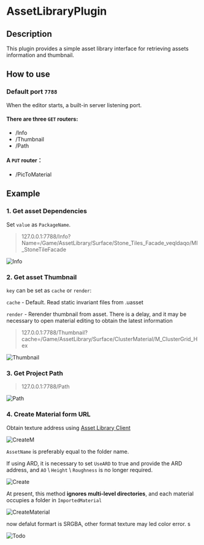 # AssetLibraryPlugin

## Description

This plugin provides a simple asset library interface for retrieving assets information and thumbnail.

## How to use

### Default port `7788`
When the editor starts, a built-in server listening port.

#### There are three `GET` routers:
- /Info 
- /Thumbnail
- /Path

#### A `PUT` router：

- /PicToMaterial



## Example

### 1. Get asset Dependencies
Set `value` as `PackageName`.
>127.0.0.1:7788/Info?Name=/Game/AssetLibrary/Surface/Stone_Tiles_Facade_veqldaqo/MI_StoneTileFacade


![Info](./pic/Info.png)

### 2. Get asset Thumbnail
`key` can be set as `cache` or `render`:

`cache` - Default. Read static invariant files from .uasset

`render` - Rerender thumbnail from asset. There is a delay, and it may be necessary to open material editing to obtain the latest information

>127.0.0.1:7788/Thumbnail?cache=/Game/AssetLibrary/Surface/ClusterMaterial/M_ClusterGrid_Hex

![Thumbnail](./pic/Thumbnail.png)

### 3. Get Project Path

>127.0.0.1:7788/Path

![Path](./pic/Path.png)

### 4. Create Material form URL
Obtain texture address using [Asset Library Client]()


![CreateM](./pic/Giftutorial.gif)


`AssetName` is preferably equal to the folder name.

If using ARD, it is necessary to set `UseARD` to true and provide the ARD address, and `AO` \ `Height` \ `Roughness` is no longer required.

![Create](./pic/image.png)

At present, this method **ignores multi-level directories**, and each material occupies a folder in `ImportedMaterial`

![CreateMaterial](./pic/CreateMaterial.png)

now defalut formart is SRGBA, other format texture may led color error.
s

![Todo](./pic/UeWebServer.png)
